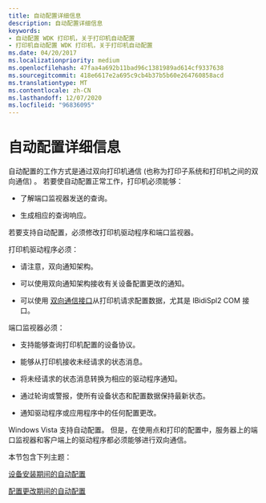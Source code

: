 ```yaml
---
title: 自动配置详细信息
description: 自动配置详细信息
keywords:
- 自动配置 WDK 打印机，关于打印机自动配置
- 打印机自动配置 WDK 打印机，关于打印机自动配置
ms.date: 04/20/2017
ms.localizationpriority: medium
ms.openlocfilehash: 47faa4a692b11bad96c1381989ad614cf9337638
ms.sourcegitcommit: 418e6617e2a695c9cb4b37b5b60e264760858acd
ms.translationtype: MT
ms.contentlocale: zh-CN
ms.lasthandoff: 12/07/2020
ms.locfileid: "96836095"
---
```

# <a name="autoconfiguration-details"></a>自动配置详细信息


自动配置的工作方式是通过双向打印机通信 (也称为打印子系统和打印机之间的双向通信) 。 若要使自动配置正常工作，打印机必须能够：

-   了解端口监视器发送的查询。

-   生成相应的查询响应。

若要支持自动配置，必须修改打印机驱动程序和端口监视器。

打印机驱动程序必须：

-   请注意，双向通知架构。

-   可以使用双向通知架构接收有关设备配置更改的通知。

-   可以使用 [双向通信接口](/windows-hardware/drivers/ddi/_print/index)从打印机请求配置数据，尤其是 IBidiSpl2 COM 接口。

端口监视器必须：

-   支持能够查询打印机配置的设备协议。

-   能够从打印机接收未经请求的状态消息。

-   将未经请求的状态消息转换为相应的驱动程序通知。

-   通过轮询或警报，使所有设备状态和配置数据保持最新状态。

-   通知驱动程序或应用程序中的任何配置更改。

Windows Vista 支持自动配置。 但是，在使用点和打印的配置中，服务器上的端口监视器和客户端上的驱动程序都必须能够进行双向通信。

本节包含下列主题：

[设备安装期间的自动配置](autoconfiguration-during-device-installation.md)

[配置更改期间的自动配置](autoconfiguration-during-configuration-change.md)

 

